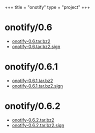 +++
title = "onotify"
type = "project"
+++

# onotify/0.6
* [onotify-0.6.tar.bz2](/onotify/onotify/0.6/onotify-0.6.tar.bz2)
* [onotify-0.6.tar.bz2.sign](/onotify/onotify/0.6/onotify-0.6.tar.bz2.sign)

# onotify/0.6.1
* [onotify-0.6.1.tar.bz2](/onotify/onotify/0.6.1/onotify-0.6.1.tar.bz2)
* [onotify-0.6.1.tar.bz2.sign](/onotify/onotify/0.6.1/onotify-0.6.1.tar.bz2.sign)

# onotify/0.6.2
* [onotify-0.6.2.tar.bz2](/onotify/onotify/0.6.2/onotify-0.6.2.tar.bz2)
* [onotify-0.6.2.tar.bz2.sign](/onotify/onotify/0.6.2/onotify-0.6.2.tar.bz2.sign)